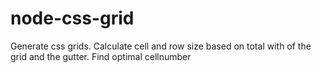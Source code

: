 node-css-grid
=============

Generate css grids. Calculate cell and row size based on total with of the grid and the gutter. Find optimal cellnumber 